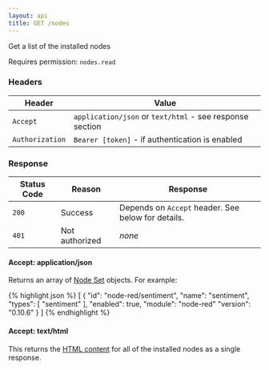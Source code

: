 ```yaml
---
layout: api
title: GET /nodes
---
```


Get a list of the installed nodes

Requires permission: <code>nodes.read</code>

### Headers

Header          | Value
----------------|-------
`Accept`        | `application/json` or `text/html` - see response section
`Authorization` | `Bearer [token]` - if authentication is enabled

### Response

Status Code | Reason         | Response
------------|----------------|--------------
`200`       | Success        | Depends on `Accept` header. See below for details.
`401`       | Not authorized | _none_


#### Accept: application/json

Returns an array of [Node Set](/docs/api/admin/types#node-set) objects. For
example:

{% highlight json %}
[
  {
    "id": "node-red/sentiment",
    "name": "sentiment",
    "types": [
      "sentiment"
    ],
    "enabled": true,
    "module": "node-red"
    "version": "0.10.6"
  }
]
{% endhighlight %}

#### Accept: text/html

This returns the [HTML content](/docs/creating-nodes/node-html) for
all of the installed nodes as a single response.
